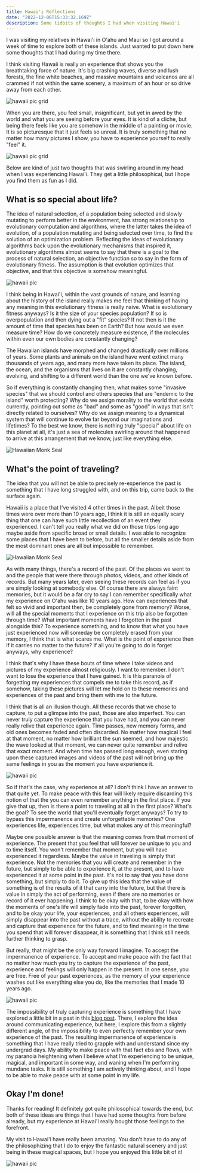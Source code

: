 ```yaml
---
title: Hawai'i Reflections
date: "2022-12-06T15:33:32.169Z"
description: Some tidbits of thoughts I had when visiting Hawai'i
---
```


I was visiting my relatives in Hawai'i in O'ahu and Maui so I got around a week of time to explore both of these islands. Just wanted to put down here some thoughts that I had during my time there.

I think visiting Hawaii is really an experience that shows you the breathtaking force of nature. It's big crashing waves, diverse and lush forests, the fine white beaches, and massive mountains and volcanos are all crammed if not within the same scenery, a maximum of an hour or so drive away from each other. 

![hawaii pic grid](./grid1.jpg)

When you are there, you feel small, insignificant, but yet in awed by the world and what you are seeing before your eyes. It is kind of a cliche, but being there feels like you are somehow in the middle of a painting or movie. It is so picturesque that it just feels so unreal. It is truly something that no matter how many pictures I show, you have to experience yourself to really "feel" it.

![hawaii pic grid](./grid2.jpg)

Below are kind of just two thoughts that was swirling around in my head when I was experiencing Hawai'i. They get a little philosophical, but I hope you find them as fun as I did.

## What is so special about life?
The idea of natural selection, of a population being selected and slowly mutating to perform better in the environment, has strong relationship to evolutionary computation and algorithms, where the latter takes the idea of evolution, of a population mutating and being selected over time, to find the solution of an optimization problem. Reflecting the ideas of evolutionary algorithms back upon the evolutionary mechanisms that inspired it, evolutionary algorithms almost seems to say that there is a goal to the process of natural selection, an objective function so to say in the form of evolutionary fitness. The assumption is that evolution optimizes that objective, and that this objective is somehow meaningful.

![hawaii pic](./image12.jpg)

I think being in Hawai'i, within the vast grounds of nature, and learning about the history of the island really makes me feel that thinking of having any meaning in this evolutionary fitness is really naive. What is evolutionary fitness anyways? Is it the size of your species population? If so is overpopulation and then dying out a "fit" species? If not then is it the amount of time that species has been on Earth? But how would we even measure time? How do we concretely measure existence, if the molecules within even our own bodies are constantly changing? 

The Hawaiian islands have morphed and changed drastically over millions of years. Some plants and animals on the island have went extinct many thousands of years ago, and many more have taken its place. The island, the ocean, and the organisms that lives on it are constantly changing, evolving, and shifting to a different world than the one we've known before.

So if everything is constantly changing then, what makes some "invasive species" that we should control and others species that are "endemic to the island" worth protecting? Why do we assign morality to the world that exists currently, pointing out some as "bad" and some as "good" in ways that isn't directly related to ourselves? Why do we assign meaning to a dynamical system that will continue to evolve far beyond our imaginations and lifetimes? To the best we know, there is nothing truly "special" about life on this planet at all, it's just a sea of molecules swirling around that happened to arrive at this arrangement that we know, just like everything else.

![Hawaiian Monk Seal](./image17.jpg)

## What's the point of traveling?

The idea that you will not be able to precisely re-experience the past is something that I have long struggled with, and on this trip, came back to the surface again.

Hawaii is a place that I've visited 4 other times in the past. Albeit those times were over more than 10 years ago, I think it is still an equally scary thing that one can have such little recollection of an event they experienced. I can't tell you really what we did on those trips long ago maybe aside from specific broad or small details. I was able to recognize some places that I have been to before, but all the smaller details aside from the most dominant ones are all but impossible to remember. 

![Hawaiian Monk Seal](./image14.jpg)

As with many things, there's a record of the past. Of the places we went to and the people that were there through photos, videos, and other kinds of records. But many years later, even seeing these records can feel as if you are simply looking at somebody else. Of course there are always faint memories, but it would be a far cry to say I can remember specifically what my experience on O'ahu was like 10 years ago. How can experiences that felt so vivid and important then, be completely gone from memory? Worse, will all the special moments that I experience on this trip also be forgotten through time? What important moments have I forgotten in the past alongside this? To experience something, and to know that what you have just experienced now will someday be completely erased from your memory, I think that is what scares me. What is the point of experience then if it carries no matter to the future? If all you're going to do is forget anyways, why experience?

I think that's why I have these bouts of time where I take videos and pictures of my experience almost religiously. I want to remember. I don't want to lose the experience that I have gained. It is this paranoia of forgetting my experiences that compels me to take this record, as if somehow, taking these pictures will let me hold on to these memories and experiences of the past and bring them with me to the future. 

I think that is all an illusion though. All these records that we chose to capture, to put a glimpse into the past, those are also imperfect. You can never truly capture the experience that you have had, and you can never really relive that experience again. Time passes, new memory forms, and old ones becomes faded and often discarded. No matter how magical I feel at that moment, no matter how brilliant the sun seemed, and how majestic the wave looked at that moment, we can never quite remember and relive that exact moment. And when time has passed long enough, even staring upon these captured images and videos of the past will not bring up the same feelings in you as the moment you have experience it. 

![hawaii pic](./image15.jpg)

So if that's the case, why experience at all? I don't think I have an answer to that quite yet. To make peace with this fear will likely require discarding this notion of that the you can even remember anything in the first place. If you give that up, then is there a point to traveling at all in the first place? What's the goal? To see the world that you'll eventually forget anyways? To try to bypass this impermanence and create unforgettable memories? One experiences life, experiences time, but what makes any of this meaningful? 

Maybe one possible answer is that the meaning comes from that moment of experience. The present that you feel that will forever be unique to you and to time itself. You won't remember that moment, but you will have experienced it regardless. Maybe the value in traveling is simply that experience. Not the memories that you will create and remember in the future, but simply to be able to experience it, at the present, and to have experienced it at some point in the past. It's not to say that you have done something, but simply to do it. To give up this idea that the value of something is of the results of it that carry into the future, but that there is value in simply the act of performing, even if there are no memories or record of it ever happening. I think to be okay with that, to be okay with how the moments of one's life will simply fade into the past, forever forgotten, and to be okay your life, your experiences, and all others experiences, will simply disappear into the past without a trace, without the ability to recreate and capture that experience for the future, and to find meaning in the time you spend that will forever disappear, it is something that I think still needs further thinking to grasp.

But really, that might be the only way forward I imagine. To accept the impermanence of experience. To accept and make peace with the fact that no matter how much you try to capture the experience of the past, experience and feelings will only happen in the present. In one sense, you are free. Free of your past experiences, as the memory of your experience washes out like everything else you do, like the memories that I made 10 years ago.

![hawaii pic](./image10.jpg)

 The impossibility of truly capturing experience is something that I have explored a little bit in a past in this [blog post](https://chunloklo.github.io/schrodingers-cube/true-empathy/). There, I explore the idea around communicating experience, but here, I explore this from a slightly different angle, of the impossibility to even perfectly remember your own experience of the past. The resulting impermanence of experience is something that I have really tried to grapple with and understand since my undergrad days. My ability to make peace with that fact ebs and flows, with my paranoia heightening when I believe what I'm experiencing to be unique, magical, and important in some way, and waning when I'm performing mundane tasks. It is still something I am actively thinking about, and I hope to be able to make peace with at some point in my life.


## Okay I'm done!
Thanks for reading! It definitely got quite philosophical towards the end, but both of these ideas are things that I have had some thoughts from before already, but my experience at Hawai'i really bought those feelings to the forefront.

<!-- I distinctively remember a moment stuck in traffic on the way to work in Atlanta 2017 that I was like ", that I somehow then understood how feel bound by our duty and societal structure, but is ultimately free to choose how we want to live in a world that contains no inherent meaning, that the world is merely just a mass of particle swirling around anyways. -->

My visit to Hawai'i have really been amazing. You don't have to do any of the philosophizing that I do to enjoy the fantastic natural scenery and just being in these magical spaces, but I hope you enjoyed this little bit of it!

![hawaii pic](./image16.jpg)
